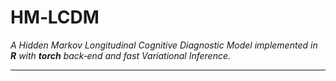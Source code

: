 # HM‑LCDM

*A Hidden Markov Longitudinal Cognitive Diagnostic Model implemented in **R** with **torch** back‑end and fast Variational Inference.*

---

